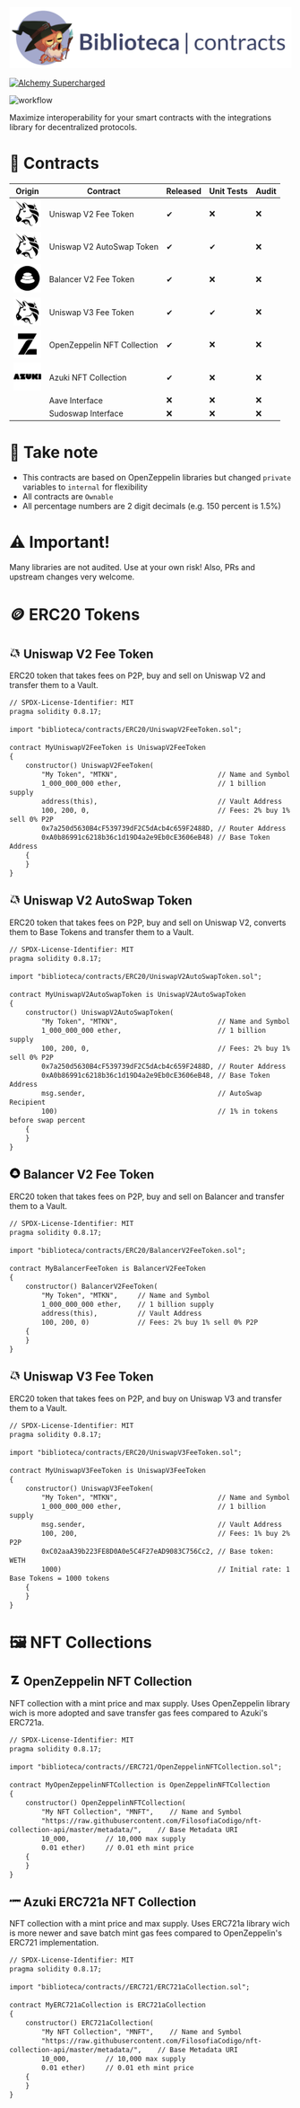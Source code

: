 ![](https://raw.githubusercontent.com/FilosofiaCodigo/Biblioteca/master/img/header.png)

<a href="#"><img onclick=logBadgeClick() id="badge-button" style="width:240px;height:53px" src="https://static.alchemyapi.io/images/marketing/badgeLight.png" alt="Alchemy Supercharged"></img></a>

![workflow](https://github.com/FilosofiaCodigo/Biblioteca/actions/workflows/unit-tests.yml/badge.svg)

Maximize interoperability for your smart contracts with the integrations library for decentralized protocols.

# 📜 Contracts

| Origin | Contract | Released | Unit Tests | Audit |
|-----|----------|-----------|------------|-------|
| <img src="https://raw.githubusercontent.com/FilosofiaCodigo/Biblioteca/master/img/icons/uniswap.png" width="50"/> | Uniswap V2 Fee Token | ✔ | ❌ | ❌ |
| <img src="https://raw.githubusercontent.com/FilosofiaCodigo/Biblioteca/master/img/icons/uniswap.png" width="50"/> | Uniswap V2 AutoSwap Token | ✔ | ✔ | ❌ |
| <img src="https://raw.githubusercontent.com/FilosofiaCodigo/Biblioteca/master/img/icons/balancer.png" width="50"/> | Balancer V2 Fee Token | ✔ | ❌ | ❌ |
| <img src="https://raw.githubusercontent.com/FilosofiaCodigo/Biblioteca/master/img/icons/uniswap.png" width="50"/> | Uniswap V3 Fee Token | ✔ | ✔ | ❌ |
| <img src="https://raw.githubusercontent.com/FilosofiaCodigo/Biblioteca/master/img/icons/openzeppelin.png" width="50"/> | OpenZeppelin NFT Collection | ✔ | ❌ | ❌ |
| <img src="https://raw.githubusercontent.com/FilosofiaCodigo/Biblioteca/master/img/icons/azuki.png" width="50"/> | Azuki NFT Collection | ✔ | ❌ | ❌ |
| | Aave Interface | ❌ | ❌ | ❌ |
| | Sudoswap Interface | ❌ | ❌ | ❌ |

# 📝 Take note

* This contracts are based on OpenZeppelin libraries but changed `private` variables to `internal` for flexibility
* All contracts are `Ownable`
* All percentage numbers are 2 digit decimals (e.g. 150 percent is 1.5%)

# ⚠️ Important!

Many libraries are not audited. Use at your own risk! Also, PRs and upstream changes very welcome.

# 🪙 ERC20 Tokens

## <img src="https://raw.githubusercontent.com/FilosofiaCodigo/Biblioteca/master/img/icons/uniswap.png" width="20" /> Uniswap V2 Fee Token

ERC20 token that takes fees on P2P, buy and sell on Uniswap V2 and transfer them to a Vault.

```solidity
// SPDX-License-Identifier: MIT
pragma solidity 0.8.17;

import "biblioteca/contracts/ERC20/UniswapV2FeeToken.sol";

contract MyUniswapV2FeeToken is UniswapV2FeeToken
{
    constructor() UniswapV2FeeToken(
        "My Token", "MTKN",                         // Name and Symbol
        1_000_000_000 ether,                        // 1 billion supply
        address(this),                              // Vault Address
        100, 200, 0,                                // Fees: 2% buy 1% sell 0% P2P
        0x7a250d5630B4cF539739dF2C5dAcb4c659F2488D, // Router Address
        0xA0b86991c6218b36c1d19D4a2e9Eb0cE3606eB48) // Base Token Address
    {
    }
}
```


## <img src="https://raw.githubusercontent.com/FilosofiaCodigo/Biblioteca/master/img/icons/uniswap.png" width="20"/> Uniswap V2 AutoSwap Token

ERC20 token that takes fees on P2P, buy and sell on Uniswap V2, converts them to Base Tokens and transfer them to a Vault.

```solidity
// SPDX-License-Identifier: MIT
pragma solidity 0.8.17;

import "biblioteca/contracts/ERC20/UniswapV2AutoSwapToken.sol";

contract MyUniswapV2AutoSwapToken is UniswapV2AutoSwapToken
{
    constructor() UniswapV2AutoSwapToken(
        "My Token", "MTKN",                         // Name and Symbol
        1_000_000_000 ether,                        // 1 billion supply
        100, 200, 0,                                // Fees: 2% buy 1% sell 0% P2P
        0x7a250d5630B4cF539739dF2C5dAcb4c659F2488D, // Router Address
        0xA0b86991c6218b36c1d19D4a2e9Eb0cE3606eB48, // Base Token Address
        msg.sender,                                 // AutoSwap Recipient
        100)                                        // 1% in tokens before swap percent
    {
    }
}
```

## <img src="https://raw.githubusercontent.com/FilosofiaCodigo/Biblioteca/master/img/icons/balancer.png" width="20"/> Balancer V2 Fee Token

ERC20 token that takes fees on P2P, buy and sell on Balancer and transfer them to a Vault.

```solidity
// SPDX-License-Identifier: MIT
pragma solidity 0.8.17;

import "biblioteca/contracts/ERC20/BalancerV2FeeToken.sol";

contract MyBalancerFeeToken is BalancerV2FeeToken
{
    constructor() BalancerV2FeeToken(
        "My Token", "MTKN",     // Name and Symbol
        1_000_000_000 ether,    // 1 billion supply
        address(this),          // Vault Address
        100, 200, 0)            // Fees: 2% buy 1% sell 0% P2P
    {
    }
}
```

## <img src="https://raw.githubusercontent.com/FilosofiaCodigo/Biblioteca/master/img/icons/uniswap.png" width="20"/> Uniswap V3 Fee Token

ERC20 token that takes fees on P2P, and buy on Uniswap V3 and transfer them to a Vault.

```solidity
// SPDX-License-Identifier: MIT
pragma solidity 0.8.17;

import "biblioteca/contracts/ERC20/UniswapV3FeeToken.sol";

contract MyUniswapV3FeeToken is UniswapV3FeeToken
{
    constructor() UniswapV3FeeToken(
        "My Token", "MTKN",                         // Name and Symbol
        1_000_000_000 ether,                        // 1 billion supply
        msg.sender,                                 // Vault Address
        100, 200,                                   // Fees: 1% buy 2% P2P
        0xC02aaA39b223FE8D0A0e5C4F27eAD9083C756Cc2, // Base token: WETH
        1000)                                       // Initial rate: 1 Base Tokens = 1000 tokens
    {
    }
}
```

# 🖼️ NFT Collections

## <img src="https://raw.githubusercontent.com/FilosofiaCodigo/Biblioteca/master/img/icons/openzeppelin.png" width="20"/> OpenZeppelin NFT Collection

NFT collection with a mint price and max supply. Uses OpenZeppelin library wich is more adopted and save transfer gas fees compared to Azuki's ERC721a.

```solidity
// SPDX-License-Identifier: MIT
pragma solidity 0.8.17;

import "biblioteca/contracts//ERC721/OpenZeppelinNFTCollection.sol";

contract MyOpenZeppelinNFTCollection is OpenZeppelinNFTCollection
{
    constructor() OpenZeppelinNFTCollection(
        "My NFT Collection", "MNFT",    // Name and Symbol
        "https://raw.githubusercontent.com/FilosofiaCodigo/nft-collection-api/master/metadata/",    // Base Metadata URI
        10_000,         // 10,000 max supply
        0.01 ether)     // 0.01 eth mint price
    {
    }
}
```

## <img src="https://raw.githubusercontent.com/FilosofiaCodigo/Biblioteca/master/img/icons/azuki.png" width="20"/> Azuki ERC721a NFT Collection

NFT collection with a mint price and max supply. Uses ERC721a library wich is more newer and save batch mint gas fees compared to OpenZeppelin's ERC721 implementation.

```solidity
// SPDX-License-Identifier: MIT
pragma solidity 0.8.17;

import "biblioteca/contracts//ERC721/ERC721aCollection.sol";

contract MyERC721aCollection is ERC721aCollection
{
    constructor() ERC721aCollection(
        "My NFT Collection", "MNFT",    // Name and Symbol
        "https://raw.githubusercontent.com/FilosofiaCodigo/nft-collection-api/master/metadata/",    // Base Metadata URI
        10_000,         // 10,000 max supply
        0.01 ether)     // 0.01 eth mint price
    {
    }
}
```
